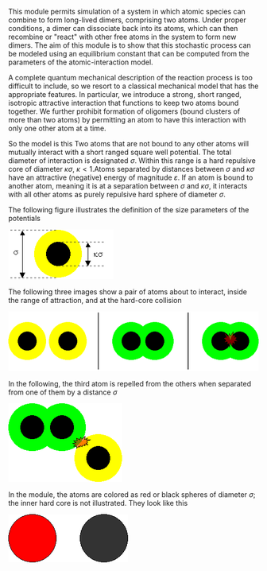

This module permits simulation of a system in which atomic species can combine to form long-lived dimers, comprising two atoms. Under proper conditions, a dimer can dissociate back into its atoms, which can then recombine or &quot;react&quot; with other free atoms in the system to form new dimers. The aim of this module is to show that this stochastic process can be modeled using an equilibrium constant that can be computed from the parameters of the atomic-interaction model.

A complete quantum mechanical description of the reaction process is too difficult to include, so we resort to a classical mechanical model that has the appropriate features. In particular, we introduce a strong, short ranged, isotropic attractive interaction that functions to keep two atoms bound together. We further prohibit formation of oligomers (bound clusters of more than two atoms) by permitting an atom to have this interaction with only one other atom at a time.

So the model is this Two atoms that are not bound to any other atoms will mutually interact with a short ranged square well potential. The total diameter of interaction is designated $\sigma$.  Within this range is a hard repulsive core of diameter $\kappa\sigma$, $\kappa < 1$.Atoms separated by distances between $\sigma$ and $\kappa\sigma$ have an attractive (negative) energy of magnitude $\varepsilon$.  If an atom is bound to another atom, meaning it is at a separation between $\sigma$ and $\kappa\sigma$, it interacts with all other atoms as purely repulsive hard sphere of diameter $\sigma$.

The following figure illustrates the definition of the size parameters of the potentials

![](<./ReactionEquilibrium Parameters.gif>)

The following three images show a pair of atoms about to interact, inside the range of attraction, and at the hard-core collision

![](<./ReactionEquilibrium Interaction.gif>)

In the following, the third atom is repelled from the others when separated from one of them by a distance $\sigma$

![](<./ReactionEquilibrium Threebody.gif>)

In the module, the atoms are colored as red or black spheres of diameter $\sigma$; the inner hard core is not illustrated. They look like this

![](<./ReactionEquilibrium Redblack.gif>)